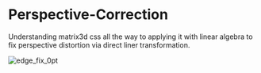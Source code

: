 # Perspective-Correction
Understanding matrix3d css all the way to applying it with linear algebra to fix perspective distortion via direct liner transformation.

![edge_fix_0pt](https://user-images.githubusercontent.com/997157/194593466-965dde2e-6ebd-4eb7-9205-9ef8e3d2e5c7.gif)
